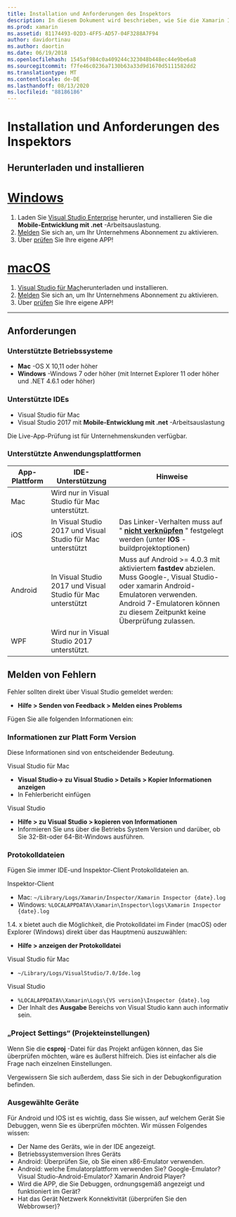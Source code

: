```yaml
---
title: Installation und Anforderungen des Inspektors
description: In diesem Dokument wird beschrieben, wie Sie die Xamarin Inspector installieren und die unterstützten Betriebssysteme, IDES und App-Plattformen erörtert werden.
ms.prod: xamarin
ms.assetid: 81174493-02D3-4FF5-AD57-04F3288A7F94
author: davidortinau
ms.author: daortin
ms.date: 06/19/2018
ms.openlocfilehash: 1545af984c0a409244c323048b448ec44e9be6a8
ms.sourcegitcommit: f7fe46c0236a7130b63a33d9d1670d5111582dd2
ms.translationtype: MT
ms.contentlocale: de-DE
ms.lasthandoff: 08/13/2020
ms.locfileid: "88186186"
---
```

# <a name="inspector-installation-and-requirements"></a>Installation und Anforderungen des Inspektors

## <a name="download-and-installation"></a>Herunterladen und installieren

# <a name="windows"></a>[Windows](#tab/windows)

1. Laden Sie [Visual Studio Enterprise](https://visualstudio.microsoft.com/vs/) herunter, und installieren Sie die **Mobile-Entwicklung mit .net** -Arbeitsauslastung.
1. [Melden](https://docs.microsoft.com/visualstudio/ide/signing-in-to-visual-studio) Sie sich an, um Ihr Unternehmens Abonnement zu aktivieren.
1. Über [prüfen](~/tools/inspector/inspect.md) Sie Ihre eigene APP!

# <a name="macos"></a>[macOS](#tab/macos)

1. [Visual Studio für Mac](https://visualstudio.microsoft.com/vs/mac/)herunterladen und installieren.
1. [Melden](https://docs.microsoft.com/visualstudio/mac/activation) Sie sich an, um Ihr Unternehmens Abonnement zu aktivieren.
1. Über [prüfen](~/tools/inspector/inspect.md) Sie Ihre eigene APP!

-----

## <a name="requirements"></a>Anforderungen

### <a name="supported-operating-systems"></a>Unterstützte Betriebssysteme

- **Mac** -OS X 10,11 oder höher
- **Windows** -Windows 7 oder höher (mit Internet Explorer 11 oder höher und .NET 4.6.1 oder höher)

### <a name="supported-ides"></a>Unterstützte IDEs

- Visual Studio für Mac
- Visual Studio 2017 mit **Mobile-Entwicklung mit .net** -Arbeitsauslastung

Die Live-App-Prüfung ist für Unternehmenskunden verfügbar.

<a name="supported-platforms"></a>

### <a name="supported-app-platforms"></a>Unterstützte Anwendungsplattformen

|App-Plattform|IDE-Unterstützung|Hinweise|
|--- |--- |--- |
|Mac|Wird nur in Visual Studio für Mac unterstützt.|
|iOS|In Visual Studio 2017 und Visual Studio für Mac unterstützt| Das Linker-Verhalten muss auf " [**nicht verknüpfen**](~/ios/deploy-test/linker.md) " festgelegt werden (unter **IOS** -buildprojektoptionen) |
|Android|In Visual Studio 2017 und Visual Studio für Mac unterstützt|Muss auf Android >= 4.0.3 mit aktiviertem **fastdev** abzielen.<br />Muss Google-, Visual Studio-oder xamarin Android-Emulatoren verwenden. Android 7-Emulatoren können zu diesem Zeitpunkt keine Überprüfung zulassen.|
|WPF|Wird nur in Visual Studio 2017 unterstützt.|

<a name="reporting-bugs"></a>

## <a name="reporting-bugs"></a>Melden von Fehlern

Fehler sollten direkt über Visual Studio gemeldet werden:

- **Hilfe > Senden von Feedback > Melden eines Problems**

Fügen Sie alle folgenden Informationen ein:

### <a name="platform-version-information"></a>Informationen zur Platt Form Version

Diese Informationen sind von entscheidender Bedeutung.

Visual Studio für Mac

- **Visual Studio-> zu Visual Studio > Details > Kopier Informationen anzeigen**
- In Fehlerbericht einfügen

Visual Studio

- **Hilfe > zu Visual Studio > kopieren von Informationen**
- Informieren Sie uns über die Betriebs System Version und darüber, ob Sie 32-Bit-oder 64-Bit-Windows ausführen.

### <a name="log-files"></a>Protokolldateien

Fügen Sie immer IDE-und Inspektor-Client Protokolldateien an.

Inspektor-Client

- Mac: `~/Library/Logs/Xamarin/Inspector/Xamarin Inspector {date}.log`
- Windows: `%LOCALAPPDATA%\Xamarin\Inspector\logs\Xamarin Inspector {date}.log`

1.4. x bietet auch die Möglichkeit, die Protokolldatei im Finder (macOS) oder Explorer (Windows) direkt über das Hauptmenü auszuwählen:

- **Hilfe > anzeigen der Protokolldatei**

Visual Studio für Mac

- `~/Library/Logs/VisualStudio/7.0/Ide.log`

Visual Studio

- `%LOCALAPPDATA%\Xamarin\Logs\{VS version}\Inspector {date}.log`
- Der Inhalt des **Ausgabe** Bereichs von Visual Studio kann auch informativ sein.

### <a name="project-settings"></a>„Project Settings“ (Projekteinstellungen)

Wenn Sie die **csproj** -Datei für das Projekt anfügen können, das Sie überprüfen möchten, wäre es äußerst hilfreich. Dies ist einfacher als die Frage nach einzelnen Einstellungen.

Vergewissern Sie sich außerdem, dass Sie sich in der Debugkonfiguration befinden.

### <a name="selected-devices"></a>Ausgewählte Geräte

Für Android und IOS ist es wichtig, dass Sie wissen, auf welchem Gerät Sie Debuggen, wenn Sie es überprüfen möchten. Wir müssen Folgendes wissen:

- Der Name des Geräts, wie in der IDE angezeigt.
- Betriebssystemversion Ihres Geräts
- Android: Überprüfen Sie, ob Sie einen x86-Emulator verwenden.
- Android: welche Emulatorplattform verwenden Sie? Google-Emulator? Visual Studio-Android-Emulator? Xamarin Android Player?
- Wird die APP, die Sie Debuggen, ordnungsgemäß angezeigt und funktioniert im Gerät?
- Hat das Gerät Netzwerk Konnektivität (überprüfen Sie den Webbrowser)?

[client-bugs]: https://github.com/Microsoft/workbooks/issues/new
